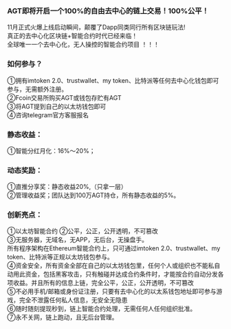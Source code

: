 ### AGT即将开启一个100%的自由去中心的链上交易！100%公平！  
11月正式火爆上线启动瞬间，颠覆了Dapp同类同行所有区块链玩法!  
真正的去中心化区块链+智能合约时代已经来临！  
全球唯一一个去中心化，无人操控的智能合约项目 ！！！  


### 如何参与？
①拥有imtoken 2.0、trustwallet、my token、比特派等任何去中心化钱包即可参与，无需额外注册。  
②Fcoin交易所购买AGT或钱包存贮有AGT  
③将AGT提到自己的以太坊钱包即可  
④咨询telegram官方客服报名  

### 静态收益：
①智能分红月化：16%～20%；  

### 动态奖励：
①直推分享奖：静态收益20%,（只拿一层）  
②管理收益奖；团队达到100万AGT持仓，所有静态收益的5%。  

### 创新亮点：
①以太坊智能合约
②公平，公正，公开透明，不可篡改  
③无服务器，无域名，无APP，无后台，无操盘手。  
所有程序架构在Ethereum智能合约上，只可通过imtoken 2.0、trustwallet、my token、比特派等正规以太坊钱包参与。  
④资金安全，所有资金全部在自己的以太坊钱包里，任何个人或组织也不能私自动用此资金，包括黑客攻击，只有触碰并达成合约条件时，才能按合约自动分发各项收益。并且所有的信息上链，完全公平，公正，公开透明，不可篡改  
⑤不必用手机/邮箱或身份证注册，只要有去中心化的以太系钱包地址即可参与游戏，完全不泄露任何私人信息，无安全无隐患  
⑥随时随刻提现秒到，链上智能合约处理，无需任何人任何组织批准。  
⑦永不关网，链上跑动，且无后台管理。  
